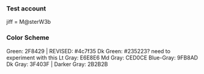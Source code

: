 
### Test account
jiff = M@sterW3b

### Color Scheme
Green: 2F8429 | REVISED: #4c7f35
Dk Green: #235223? need to experiment with this
Lt Gray: E6E8E6
Md Gray: CED0CE
Blue-Gray: 9FB8AD
Dk Gray: 3F403F | Darker Gray: 2B2B2B